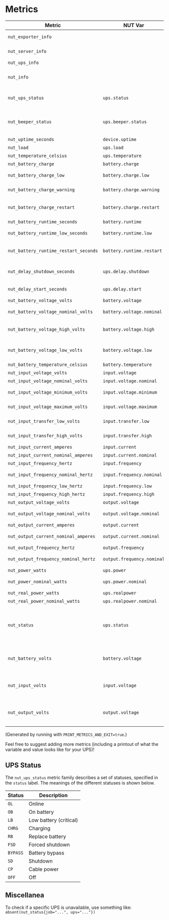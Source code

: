 # Metrics

| Metric | NUT Var | Unit | Description |
| - | - | - | - |
| `nut_exporter_info` |  |  | Metadata about the exporter. |
| `nut_server_info` |  |  | Metadata about the NUT server. |
| `nut_ups_info` |  |  | Metadata about the UPS. |
| `nut_info` |  |  | Metadata about the NUT server. (Deprecated, use nut_server_info instead.) |
| `nut_ups_status` | `ups.status` |  | UPS status. Check for a specific status with the "status" label. |
| `nut_beeper_status` | `ups.beeper.status` |  | If the beeper is enabled. Unknown (0), enabled (1), disabled (2) or muted (3). |
| `nut_uptime_seconds` | `device.uptime` | `seconds` | Device uptime. |
| `nut_load` | `ups.load` |  | Load. (0-1) |
| `nut_temperature_celsius` | `ups.temperature` | `celsius` | UPS temperature |
| `nut_battery_charge` | `battery.charge` |  | Battery level. (0-1) |
| `nut_battery_charge_low` | `battery.charge.low` |  | Battery level threshold for low state. (0-1) |
| `nut_battery_charge_warning` | `battery.charge.warning` |  | Battery level threshold for warning state. (0-1) |
| `nut_battery_charge_restart` | `battery.charge.restart` |  | Battery level threshold for restarting after power-off. (0-1) |
| `nut_battery_runtime_seconds` | `battery.runtime` | `seconds` | Battery runtime. |
| `nut_battery_runtime_low_seconds` | `battery.runtime.low` | `seconds` | Battery runtime threshold for state low. |
| `nut_battery_runtime_restart_seconds` | `battery.runtime.restart` | `seconds` | Battery runtime threshold for restart after power-off. |
| `nut_delay_shutdown_seconds` | `ups.delay.shutdown` | `seconds` | Interval to wait after shutdown with delay command. |
| `nut_delay_start_seconds` | `ups.delay.start` | `seconds` | Interval to wait before (re)starting the load. |
| `nut_battery_voltage_volts` | `battery.voltage` | `volts` | Battery voltage. |
| `nut_battery_voltage_nominal_volts` | `battery.voltage.nominal` | `volts` | Battery voltage (nominal). |
| `nut_battery_voltage_high_volts` | `battery.voltage.high` | `volts` | Battery voltage for full (charge level calculation). |
| `nut_battery_voltage_low_volts` | `battery.voltage.low` | `volts` | Battery voltage for empty (charge level calculation). |
| `nut_battery_temperature_celsius` | `battery.temperature` | `celsius` | Battery temperature. |
| `nut_input_voltage_volts` | `input.voltage` | `volts` | Input voltage. |
| `nut_input_voltage_nominal_volts` | `input.voltage.nominal` | `volts` | Input voltage (nominal). |
| `nut_input_voltage_minimum_volts` | `input.voltage.minimum` | `volts` | Input voltage (minimum seen). |
| `nut_input_voltage_maximum_volts` | `input.voltage.maximum` | `volts` | Input voltage (maximum seen). |
| `nut_input_transfer_low_volts` | `input.transfer.low` | `volts` | Input lower transfer threshold. |
| `nut_input_transfer_high_volts` | `input.transfer.high` | `volts` | Input upper transfer threshold. |
| `nut_input_current_amperes` | `input.current` | `amperes` | Input current. |
| `nut_input_current_nominal_amperes` | `input.current.nominal` | `amperes` | Input current (nominal). |
| `nut_input_frequency_hertz` | `input.frequency` | `hertz` | Input frequency. |
| `nut_input_frequency_nominal_hertz` | `input.frequency.nominal` | `hertz` | Input frequency (nominal). |
| `nut_input_frequency_low_hertz` | `input.frequency.low` | `hertz` | Input frequency (low). |
| `nut_input_frequency_high_hertz` | `input.frequency.high` | `hertz` | Input frequency (high). |
| `nut_output_voltage_volts` | `output.voltage` | `volts` | Output voltage. |
| `nut_output_voltage_nominal_volts` | `output.voltage.nominal` | `volts` | Output voltage (nominal). |
| `nut_output_current_amperes` | `output.current` | `amperes` | Output current. |
| `nut_output_current_nominal_amperes` | `output.current.nominal` | `amperes` | Output current (nominal). |
| `nut_output_frequency_hertz` | `output.frequency` | `hertz` | Output frequency. |
| `nut_output_frequency_nominal_hertz` | `output.frequency.nominal` | `hertz` | Output frequency (nominal). |
| `nut_power_watts` | `ups.power` | `watts` | Apparent power. |
| `nut_power_nominal_watts` | `ups.power.nominal` | `watts` | Apparent power (nominal). |
| `nut_real_power_watts` | `ups.realpower` | `watts` | Real power. |
| `nut_real_power_nominal_watts` | `ups.realpower.nominal` | `watts` | Real power (nominal). |
| `nut_status` | `ups.status` |  | UPS status. Unknown (0), on line (1, "OL"), on battery (2, "OB"), or low battery (3, "LB"). (Deprecated, use nut_ups_status instead.) |
| `nut_battery_volts` | `battery.voltage` | `volts` | Battery voltage. (Deprecated, use nut_battery_voltage_volts instead.) |
| `nut_input_volts` | `input.voltage` | `volts` | Input voltage. (Deprecated, use nut_input_voltage_volts instead.) |
| `nut_output_volts` | `output.voltage` | `volts` | Output voltage. (Deprecated, use nut_output_voltage_volts instead.) |

(Generated by running with `PRINT_METRICS_AND_EXIT=true`.)

Feel free to suggest adding more metrics (including a printout of what the variable and value looks like for your UPS)!

## UPS Status

The `nut_ups_status` metric family describes a set of statuses, specified in the `status` label. The meanings of the different statuses is shown below.

| Status | Description |
| - | - |
| `OL` | Online |
| `OB` | On battery |
| `LB` | Low battery (critical) |
| `CHRG` | Charging |
| `RB` | Replace battery |
| `FSD` | Forced shutdown |
| `BYPASS` | Battery bypass |
| `SD` | Shutdown |
| `CP` | Cable power |
| `OFF` | Off |

## Miscellanea

To check if a specific UPS is unavailable, use something like: `absent(nut_status{job="...", ups="..."})`
